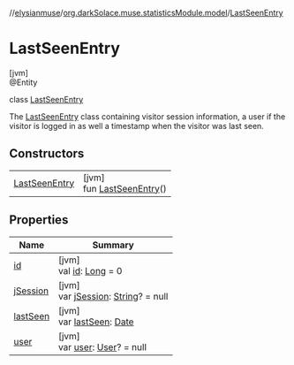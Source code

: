 //[elysianmuse](../../../index.md)/[org.darkSolace.muse.statisticsModule.model](../index.md)/[LastSeenEntry](index.md)

# LastSeenEntry

[jvm]\
@Entity

class [LastSeenEntry](index.md)

The [LastSeenEntry](index.md) class containing visitor session information, a user if the visitor is logged in as well a
timestamp when the visitor was last seen.

## Constructors

| | |
|---|---|
| [LastSeenEntry](-last-seen-entry.md) | [jvm]<br>fun [LastSeenEntry](-last-seen-entry.md)() |

## Properties

| Name | Summary |
|---|---|
| [id](id.md) | [jvm]<br>val [id](id.md): [Long](https://kotlinlang.org/api/latest/jvm/stdlib/kotlin/-long/index.html) = 0 |
| [jSession](j-session.md) | [jvm]<br>var [jSession](j-session.md): [String](https://kotlinlang.org/api/latest/jvm/stdlib/kotlin/-string/index.html)? = null |
| [lastSeen](last-seen.md) | [jvm]<br>var [lastSeen](last-seen.md): [Date](https://docs.oracle.com/javase/8/docs/api/java/util/Date.html) |
| [user](user.md) | [jvm]<br>var [user](user.md): [User](../../org.darkSolace.muse.userModule.model/-user/index.md)? = null |
